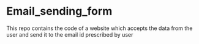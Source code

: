 # Email_sending_form
This repo contains the code of a website which accepts the data from the user and send it to the email id prescribed by user
